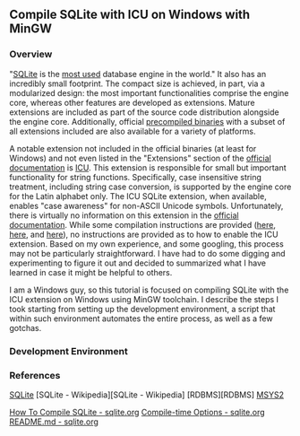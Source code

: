 ## Compile SQLite with ICU on Windows with MinGW

### Overview

"[SQLite][SQLite] is the [most used][SQLite Use] database engine in the world." It also has an incredibly small footprint. The compact size is achieved, in part, via a modularized design: the most important functionalities comprise the engine core, whereas other features are developed as extensions. Mature extensions are included as part of the source code distribution alongside the engine core. Additionally, official [precompiled binaries][SQLite Distros] with a subset of all extensions included are also available for a variety of platforms.  

A notable extension not included in the official binaries (at least for Windows) and not even listed in the "Extensions" section of the [official documentation][SQLite Docs] is [ICU][ICU]. This extension is responsible for small but important functionality for string functions. Specifically, case insensitive string treatment, including string case conversion, is supported by the engine core for the Latin alphabet only. The ICU SQLite extension, when available, enables "case awareness" for non-ASCII Unicode symbols. Unfortunately, there is virtually no information on this extension in the [official documentation][SQLite Docs]. While some compilation instructions are provided ([here][How To Compile SQLite], [here][Compile-time Options], and [here][README.md]), no instructions are provided as to how to enable the ICU extension. Based on my own experience, and some googling, this process may not be particularly straightforward. I have had to do some digging and experimenting to figure it out and decided to summarized what I have learned in case it might be helpful to others.

I am a Windows guy, so this tutorial is focused on compiling SQLite with the ICU extension on Windows using MinGW toolchain. I describe the steps I took starting from setting up the development environment, a script that within such environment automates the entire process, as well as a few gotchas.

### Development Environment


### References

[SQLite][SQLite]
[SQLite - Wikipedia][SQLite - Wikipedia]
[RDBMS][RDBMS]
[MSYS2][MSYS2]

[How To Compile SQLite - sqlite.org][How To Compile SQLite]
[Compile-time Options - sqlite.org][Compile-time Options]
[README.md - sqlite.org][README.md]


[SQLite]: https://sqlite.org
[SQLite Use]: https://www.sqlite.org/mostdeployed.html
[SQLite Distros]: https://sqlite.org/download.html
[SQLite Docs]: https://sqlite.org/docs.html

[ICU]: https://icu-project.org

[MSYS2]: https://msys2.org

[How To Compile SQLite]: https://sqlite.org/howtocompile.html
[Compile-time Options]: https://sqlite.org/compile.html
[README.md]: https://sqlite.org/src/doc/trunk/README.md

